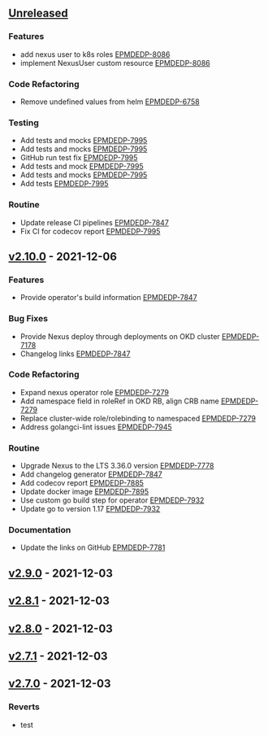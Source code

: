 <a name="unreleased"></a>
## [Unreleased]

### Features

- add nexus user to k8s roles [EPMDEDP-8086](https://jiraeu.epam.com/browse/EPMDEDP-8086)
- implement NexusUser custom resource [EPMDEDP-8086](https://jiraeu.epam.com/browse/EPMDEDP-8086)

### Code Refactoring

- Remove undefined values from helm [EPMDEDP-6758](https://jiraeu.epam.com/browse/EPMDEDP-6758)

### Testing

- Add tests and mocks [EPMDEDP-7995](https://jiraeu.epam.com/browse/EPMDEDP-7995)
- Add tests and mocks [EPMDEDP-7995](https://jiraeu.epam.com/browse/EPMDEDP-7995)
- GitHub run test fix [EPMDEDP-7995](https://jiraeu.epam.com/browse/EPMDEDP-7995)
- Add tests and mock [EPMDEDP-7995](https://jiraeu.epam.com/browse/EPMDEDP-7995)
- Add tests and mocks [EPMDEDP-7995](https://jiraeu.epam.com/browse/EPMDEDP-7995)
- Add tests [EPMDEDP-7995](https://jiraeu.epam.com/browse/EPMDEDP-7995)

### Routine

- Update release CI pipelines [EPMDEDP-7847](https://jiraeu.epam.com/browse/EPMDEDP-7847)
- Fix CI for codecov report [EPMDEDP-7995](https://jiraeu.epam.com/browse/EPMDEDP-7995)


<a name="v2.10.0"></a>
## [v2.10.0] - 2021-12-06
### Features

- Provide operator's build information [EPMDEDP-7847](https://jiraeu.epam.com/browse/EPMDEDP-7847)

### Bug Fixes

- Provide Nexus deploy through deployments on OKD cluster [EPMDEDP-7178](https://jiraeu.epam.com/browse/EPMDEDP-7178)
- Changelog links [EPMDEDP-7847](https://jiraeu.epam.com/browse/EPMDEDP-7847)

### Code Refactoring

- Expand nexus operator role [EPMDEDP-7279](https://jiraeu.epam.com/browse/EPMDEDP-7279)
- Add namespace field in roleRef in OKD RB, align CRB name [EPMDEDP-7279](https://jiraeu.epam.com/browse/EPMDEDP-7279)
- Replace cluster-wide role/rolebinding to namespaced [EPMDEDP-7279](https://jiraeu.epam.com/browse/EPMDEDP-7279)
- Address golangci-lint issues [EPMDEDP-7945](https://jiraeu.epam.com/browse/EPMDEDP-7945)

### Routine

- Upgrade Nexus to the LTS 3.36.0 version [EPMDEDP-7778](https://jiraeu.epam.com/browse/EPMDEDP-7778)
- Add changelog generator [EPMDEDP-7847](https://jiraeu.epam.com/browse/EPMDEDP-7847)
- Add codecov report [EPMDEDP-7885](https://jiraeu.epam.com/browse/EPMDEDP-7885)
- Update docker image [EPMDEDP-7895](https://jiraeu.epam.com/browse/EPMDEDP-7895)
- Use custom go build step for operator [EPMDEDP-7932](https://jiraeu.epam.com/browse/EPMDEDP-7932)
- Update go to version 1.17 [EPMDEDP-7932](https://jiraeu.epam.com/browse/EPMDEDP-7932)

### Documentation

- Update the links on GitHub [EPMDEDP-7781](https://jiraeu.epam.com/browse/EPMDEDP-7781)


<a name="v2.9.0"></a>
## [v2.9.0] - 2021-12-03

<a name="v2.8.1"></a>
## [v2.8.1] - 2021-12-03

<a name="v2.8.0"></a>
## [v2.8.0] - 2021-12-03

<a name="v2.7.1"></a>
## [v2.7.1] - 2021-12-03

<a name="v2.7.0"></a>
## [v2.7.0] - 2021-12-03
### Reverts

- test


[Unreleased]: https://github.com/epam/edp-nexus-operator/compare/v2.10.0...HEAD
[v2.10.0]: https://github.com/epam/edp-nexus-operator/compare/v2.9.0...v2.10.0
[v2.9.0]: https://github.com/epam/edp-nexus-operator/compare/v2.8.1...v2.9.0
[v2.8.1]: https://github.com/epam/edp-nexus-operator/compare/v2.8.0...v2.8.1
[v2.8.0]: https://github.com/epam/edp-nexus-operator/compare/v2.7.1...v2.8.0
[v2.7.1]: https://github.com/epam/edp-nexus-operator/compare/v2.7.0...v2.7.1
[v2.7.0]: https://github.com/epam/edp-nexus-operator/compare/v2.3.0-63...v2.7.0
